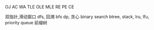 OJ
AC
WA
TLE
OLE
MLE
RE
PE
CE



双指针,滑动窗口
dfs, 回溯
bfs
dp, 贪心
binary search
btree, stack, lru, lfu, priority queue
前缀树